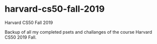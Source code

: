 # harvard-cs50-fall-2019
Harvard CS50 Fall 2019

Backup of all my completed psets and challanges of the course Harvard CS50 2019 Fall.
